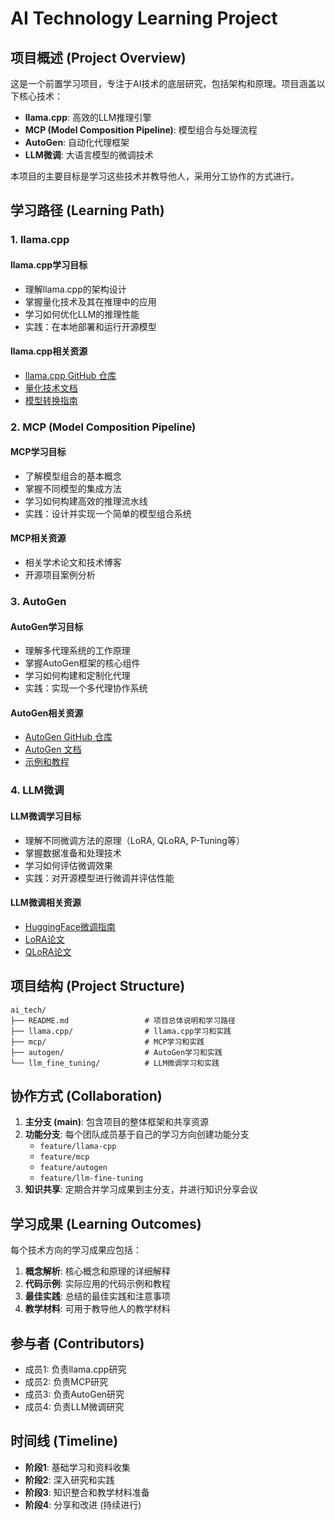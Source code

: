 # AI Technology Learning Project

## 项目概述 (Project Overview)

这是一个前置学习项目，专注于AI技术的底层研究，包括架构和原理。项目涵盖以下核心技术：

- **llama.cpp**: 高效的LLM推理引擎
- **MCP (Model Composition Pipeline)**: 模型组合与处理流程
- **AutoGen**: 自动化代理框架
- **LLM微调**: 大语言模型的微调技术

本项目的主要目标是学习这些技术并教导他人，采用分工协作的方式进行。

## 学习路径 (Learning Path)

### 1. llama.cpp

#### llama.cpp学习目标

- 理解llama.cpp的架构设计
- 掌握量化技术及其在推理中的应用
- 学习如何优化LLM的推理性能
- 实践：在本地部署和运行开源模型

#### llama.cpp相关资源

- [llama.cpp GitHub 仓库](https://github.com/ggerganov/llama.cpp)
- [量化技术文档](https://github.com/ggerganov/llama.cpp/blob/master/docs/quantization.md)
- [模型转换指南](https://github.com/ggerganov/llama.cpp/blob/master/docs/model-conversion.md)

### 2. MCP (Model Composition Pipeline)

#### MCP学习目标

- 了解模型组合的基本概念
- 掌握不同模型的集成方法
- 学习如何构建高效的推理流水线
- 实践：设计并实现一个简单的模型组合系统

#### MCP相关资源

- 相关学术论文和技术博客
- 开源项目案例分析

### 3. AutoGen

#### AutoGen学习目标

- 理解多代理系统的工作原理
- 掌握AutoGen框架的核心组件
- 学习如何构建和定制化代理
- 实践：实现一个多代理协作系统

#### AutoGen相关资源

- [AutoGen GitHub 仓库](https://github.com/microsoft/autogen)
- [AutoGen 文档](https://microsoft.github.io/autogen/)
- [示例和教程](https://microsoft.github.io/autogen/docs/Examples/)

### 4. LLM微调

#### LLM微调学习目标

- 理解不同微调方法的原理（LoRA, QLoRA, P-Tuning等）
- 掌握数据准备和处理技术
- 学习如何评估微调效果
- 实践：对开源模型进行微调并评估性能

#### LLM微调相关资源

- [HuggingFace微调指南](https://huggingface.co/docs/transformers/training)
- [LoRA论文](https://arxiv.org/abs/2106.09685)
- [QLoRA论文](https://arxiv.org/abs/2305.14314)

## 项目结构 (Project Structure)

```plaintext
ai_tech/
├── README.md                 # 项目总体说明和学习路径
├── llama.cpp/                # llama.cpp学习和实践
├── mcp/                      # MCP学习和实践
├── autogen/                  # AutoGen学习和实践
└── llm_fine_tuning/          # LLM微调学习和实践
```

## 协作方式 (Collaboration)

1. **主分支 (main)**: 包含项目的整体框架和共享资源
2. **功能分支**: 每个团队成员基于自己的学习方向创建功能分支
   - `feature/llama-cpp`
   - `feature/mcp`
   - `feature/autogen`
   - `feature/llm-fine-tuning`
3. **知识共享**: 定期合并学习成果到主分支，并进行知识分享会议

## 学习成果 (Learning Outcomes)

每个技术方向的学习成果应包括：

1. **概念解析**: 核心概念和原理的详细解释
2. **代码示例**: 实际应用的代码示例和教程
3. **最佳实践**: 总结的最佳实践和注意事项
4. **教学材料**: 可用于教导他人的教学材料

## 参与者 (Contributors)

- 成员1: 负责llama.cpp研究
- 成员2: 负责MCP研究
- 成员3: 负责AutoGen研究
- 成员4: 负责LLM微调研究

## 时间线 (Timeline)

- **阶段1**: 基础学习和资料收集
- **阶段2**: 深入研究和实践
- **阶段3**: 知识整合和教学材料准备
- **阶段4**: 分享和改进 (持续进行)
